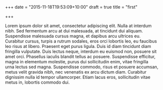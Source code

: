 +++
date = "2015-11-18T19:53:09+10:00"
draft = true
title = "first"

+++

Lorem ipsum dolor sit amet, consectetur adipiscing elit. Nulla at interdum nibh. Sed fermentum arcu at dui malesuada, at tincidunt dui aliquam. Suspendisse malesuada cursus magna, et dapibus arcu ultrices eu. Curabitur cursus, turpis a rutrum sodales, eros orci lobortis leo, eu faucibus leo risus at libero. Praesent eget purus ligula. Duis id diam tincidunt diam fringilla vulputate. Duis lectus neque, interdum eu euismod non, posuere sit amet orci. Phasellus iaculis blandit tellus ac posuere. Suspendisse efficitur, magna in elementum molestie, purus dui sollicitudin enim, vitae fringilla urna lectus sed magna. Suspendisse commodo, risus et posuere accumsan, metus velit gravida nibh, nec venenatis ex arcu dictum diam. Curabitur dignissim nulla id tempor ullamcorper. Etiam lacus eros, sollicitudin vitae metus in, lobortis commodo dui. 